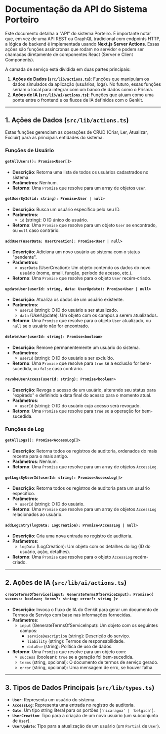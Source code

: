 # Documentação da API do Sistema Porteiro

Este documento detalha a "API" do sistema Porteiro. É importante notar que, em vez de uma API REST ou GraphQL tradicional com endpoints HTTP, a lógica de backend é implementada usando **Next.js Server Actions**. Essas ações são funções assíncronas que rodam no servidor e podem ser chamadas diretamente de componentes React (Server e Client Components).

A camada de serviço está dividida em duas partes principais:
1.  **Ações de Dados (`src/lib/actions.ts`)**: Funções que manipulam os dados simulados da aplicação (usuários, logs). No futuro, essas funções seriam o local para integrar com um banco de dados como o Prisma.
2.  **Ações de IA (`src/lib/ai/actions.ts`)**: Funções que atuam como uma ponte entre o frontend e os fluxos de IA definidos com o Genkit.

---

## 1. Ações de Dados (`src/lib/actions.ts`)

Estas funções gerenciam as operações de CRUD (Criar, Ler, Atualizar, Excluir) para as principais entidades do sistema.

### Funções de Usuário

#### `getAllUsers(): Promise<User[]>`
-   **Descrição**: Retorna uma lista de todos os usuários cadastrados no sistema.
-   **Parâmetros**: Nenhum.
-   **Retorno**: Uma `Promise` que resolve para um array de objetos `User`.

#### `getUserById(id: string): Promise<User | null>`
-   **Descrição**: Busca um usuário específico pelo seu ID.
-   **Parâmetros**:
    -   `id` (string): O ID único do usuário.
-   **Retorno**: Uma `Promise` que resolve para um objeto `User` se encontrado, ou `null` caso contrário.

#### `addUser(userData: UserCreation): Promise<User | null>`
-   **Descrição**: Adiciona um novo usuário ao sistema com o status "pendente".
-   **Parâmetros**:
    -   `userData` (UserCreation): Um objeto contendo os dados do novo usuário (nome, email, função, período de acesso, etc.).
-   **Retorno**: Uma `Promise` que resolve para o objeto `User` recém-criado.

#### `updateUser(userId: string, data: UserUpdate): Promise<User | null>`
-   **Descrição**: Atualiza os dados de um usuário existente.
-   **Parâmetros**:
    -   `userId` (string): O ID do usuário a ser atualizado.
    -   `data` (UserUpdate): Um objeto com os campos a serem atualizados.
-   **Retorno**: Uma `Promise` que resolve para o objeto `User` atualizado, ou `null` se o usuário não for encontrado.

#### `deleteUser(userId: string): Promise<boolean>`
-   **Descrição**: Remove permanentemente um usuário do sistema.
-   **Parâmetros**:
    -   `userId` (string): O ID do usuário a ser excluído.
-   **Retorno**: Uma `Promise` que resolve para `true` se a exclusão for bem-sucedida, ou `false` caso contrário.

#### `revokeUserAccess(userId: string): Promise<boolean>`
-   **Descrição**: Revoga o acesso de um usuário, alterando seu status para "expirado" e definindo a data final do acesso para o momento atual.
-   **Parâmetros**:
    -   `userId` (string): O ID do usuário cujo acesso será revogado.
-   **Retorno**: Uma `Promise` que resolve para `true` se a operação for bem-sucedida.

### Funções de Log

#### `getAllLogs(): Promise<AccessLog[]>`
-   **Descrição**: Retorna todos os registros de auditoria, ordenados do mais recente para o mais antigo.
-   **Parâmetros**: Nenhum.
-   **Retorno**: Uma `Promise` que resolve para um array de objetos `AccessLog`.

#### `getLogsByUserId(userId: string): Promise<AccessLog[]>`
-   **Descrição**: Retorna todos os registros de auditoria para um usuário específico.
-   **Parâmetros**:
    -   `userId` (string): O ID do usuário.
-   **Retorno**: Uma `Promise` que resolve para um array de objetos `AccessLog` relacionados ao usuário.

#### `addLogEntry(logData: LogCreation): Promise<AccessLog | null>`
-   **Descrição**: Cria uma nova entrada no registro de auditoria.
-   **Parâmetros**:
    -   `logData` (LogCreation): Um objeto com os detalhes do log (ID do usuário, ação, detalhes).
-   **Retorno**: Uma `Promise` que resolve para o objeto `AccessLog` recém-criado.

---

## 2. Ações de IA (`src/lib/ai/actions.ts`)

#### `createTermsOfService(input: GenerateTermsOfServiceInput): Promise<{ success: boolean; terms?: string; error?: string }>`
-   **Descrição**: Invoca o fluxo de IA do Genkit para gerar um documento de Termos de Serviço com base nas informações fornecidas.
-   **Parâmetros**:
    -   `input` (GenerateTermsOfServiceInput): Um objeto com os seguintes campos:
        -   `serviceDescription` (string): Descrição do serviço.
        -   `liability` (string): Termos de responsabilidade.
        -   `dataUse` (string): Política de uso de dados.
-   **Retorno**: Uma `Promise` que resolve para um objeto com:
    -   `success` (boolean): `true` se a geração foi bem-sucedida.
    -   `terms` (string, opcional): O documento de termos de serviço gerado.
    -   `error` (string, opcional): Uma mensagem de erro, se houver falha.

---

## 3. Tipos de Dados Principais (`src/lib/types.ts`)

-   **`User`**: Representa um usuário do sistema.
-   **`AccessLog`**: Representa uma entrada no registro de auditoria.
-   **`Gate`**: Um tipo string literal para os portões (`'nicaragua' | 'belgica'`).
-   **`UserCreation`**: Tipo para a criação de um novo usuário (um subconjunto de `User`).
-   **`UserUpdate`**: Tipo para a atualização de um usuário (um `Partial` de `User`).
